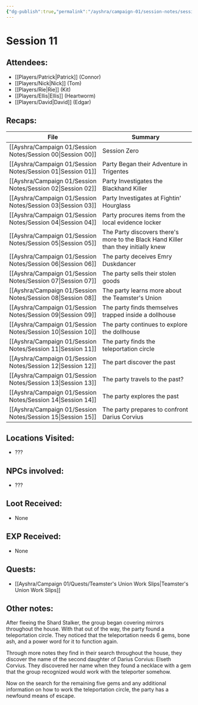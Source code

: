 ```yaml
---
{"dg-publish":true,"permalink":"/ayshra/campaign-01/session-notes/session-11/","tags":["session"],"dgShowLocalGraph":true}
---
```


# Session 11

## Attendees:
- [[Players/Patrick\|Patrick]] (Connor)
- [[Players/Nick\|Nick]] (Tom)
- [[Players/Rie\|Rie]] (Kit)
- [[Players/Ellis\|Ellis]] (Heartworm)
- [[Players/David\|David]] (Edgar)


## Recaps:
| File                                                           | Summary                                                                            |
| -------------------------------------------------------------- | ---------------------------------------------------------------------------------- |
| [[Ayshra/Campaign 01/Session Notes/Session 00\|Session 00]] | Session Zero                                                                       |
| [[Ayshra/Campaign 01/Session Notes/Session 01\|Session 01]] | Party Began their Adventure in Trigentes                                           |
| [[Ayshra/Campaign 01/Session Notes/Session 02\|Session 02]] | Party Investigates the Blackhand Killer                                            |
| [[Ayshra/Campaign 01/Session Notes/Session 03\|Session 03]] | Party Investigates at Fightin' Hourglass                                           |
| [[Ayshra/Campaign 01/Session Notes/Session 04\|Session 04]] | Party procures items from the local evidence locker                                |
| [[Ayshra/Campaign 01/Session Notes/Session 05\|Session 05]] | The Party discovers there's more to the Black Hand Killer than they initially knew |
| [[Ayshra/Campaign 01/Session Notes/Session 06\|Session 06]] | The party deceives Emry Duskdancer                                                 |
| [[Ayshra/Campaign 01/Session Notes/Session 07\|Session 07]] | The party sells their stolen goods                                                 |
| [[Ayshra/Campaign 01/Session Notes/Session 08\|Session 08]] | The party learns more about the Teamster's Union                                   |
| [[Ayshra/Campaign 01/Session Notes/Session 09\|Session 09]] | The party finds themselves trapped inside a dollhouse                              |
| [[Ayshra/Campaign 01/Session Notes/Session 10\|Session 10]] | The party continues to explore the dollhouse                                       |
| [[Ayshra/Campaign 01/Session Notes/Session 11\|Session 11]] | The party finds the teleportation circle                                           |
| [[Ayshra/Campaign 01/Session Notes/Session 12\|Session 12]] | The part discover the past                                                         |
| [[Ayshra/Campaign 01/Session Notes/Session 13\|Session 13]] | The party travels to the past?                                                     |
| [[Ayshra/Campaign 01/Session Notes/Session 14\|Session 14]] | The party explores the past                                                        |
| [[Ayshra/Campaign 01/Session Notes/Session 15\|Session 15]] | The party prepares to confront Darius Corvius                                      |


## Locations Visited:
- ???
## NPCs involved:
- ???
## Loot Received:
- None
## EXP Received:
- None
## Quests:
- [[Ayshra/Campaign 01/Quests/Teamster's Union Work Slips\|Teamster's Union Work Slips]]


## Other notes:

After fleeing the Shard Stalker, the group began covering mirrors throughout the house. With that out of the way, the party found a teleportation circle. They noticed that the teleportation needs 6 gems, bone ash, and a power word for it to function again. 

Through more notes they find in their search throughout the house, they discover the name of the second daughter of Darius Corvius: Elseth Corvius. They discovered her name when they found a necklace with a gem that the group recognized would work with the teleporter somehow.

Now on the search for the remaining five gems and any additional information on how to work the teleportation circle, the party has a newfound means of escape.
